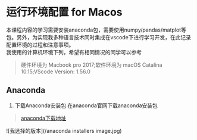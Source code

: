 # 运行环境配置 for Macos
本课程内容的学习需要安装anaconda包，需要使用numpy/pandas/matplot等包。另外，为实现我多种语言技术同时集成在vscode下进行学习开发，在此记录配置环境的过程和注意事项。\
我使用的计算机环境下列，希望有相同情况的同学可以参考
> 硬件环境为 Macbook pro 2017;软件环境为 macOS Catalina 10.15;VScode Version: 1.56.0

## Anaconda
1. 下载Anaconda安装包
在anaconda官网下载anaconda安装包
> [anaconda下载地址](https://www.anaconda.com/products/individual)

![我选择的版本](/anaconda installers image.jpg)
